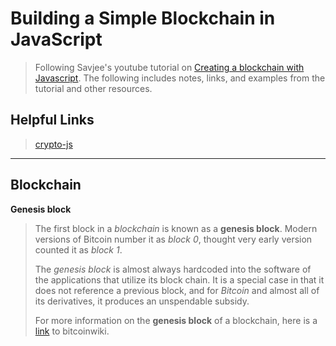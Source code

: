 Building a Simple Blockchain in JavaScript
===================
> Following Savjee's youtube tutorial on [Creating a blockchain with Javascript](https://www.youtube.com/watch?v=zVqczFZr124). The following includes notes, links, and examples from the tutorial and other resources.

Helpful Links
-------------

>
>  [crypto-js](https://github.com/brix/crypto-js)
>
>


----------


Blockchain
-------------

**Genesis block**

>
> The first block in a *blockchain* is known as a **genesis block**. Modern versions of Bitcoin number it as *block 0*, thought very early version counted it as *block 1*.
>
> The *genesis block* is almost always hardcoded into the software of the applications that utilize its block chain.
> It is a special case in that it does not reference a previous block, and for *Bitcoin* and almost all of its derivatives, it produces an unspendable subsidy.
>
> For more information on the **genesis block** of a blockchain, here is a [link](https://en.bitcoin.it/wiki/Genesis_block) to bitcoinwiki.
>  
